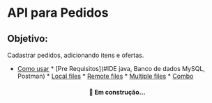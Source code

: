 # API para Pedidos

## Objetivo:
Cadastrar pedidos, adicionando itens e ofertas.

* [Como usar](#como-usar)
      * [Pre Requisitos](#IDE java, Banco de dados MySQL, Postman)
      * [Local files](#local-files)
      * [Remote files](#remote-files)
      * [Multiple files](#multiple-files)
      * [Combo](#combo)

<h4 align="center"> 
	🚀 Em construção... 
</h4>
